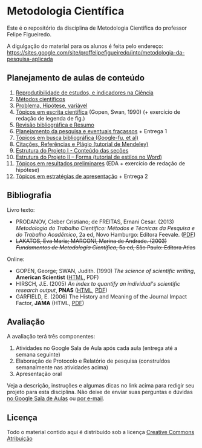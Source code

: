 # Metodologia Científica #

Este é o repositório da disciplina de Metodologia Científica do professor Felipe Figueiredo.

A digulgação do material para os alunos é feita pelo endereço: https://sites.google.com/site/proffelipefigueiredo/into/metodologia-da-pesquisa-aplicada

## Planejamento de aulas de conteúdo ##

1. [Reprodutibilidade de estudos, e indicadores na Ciência][Intro]
1. [Métodos científicos][Métodos]
1. [Problema, Hipótese, variável][PICO]
1. [Tópicos em escrita científica][Escrita] (Gopen, Swan, 1990) (+ exercício de redação de legenda de fig.)
1. [Revisão bibliográfica e Resumo][Revisão]
1. [Planejamento da pesquisa e eventuais fracassos][Planejamento] + Entrega 1
1. [Tópicos em busca bibliográfica (Google-fu, et al)][Busca]
1. [Citações, Referências e Plágio (tutorial de Mendeley)][Referências]
1. [Estrutura do Projeto I - Conteúdo das seções][Estrutura I]
1. [Estrutura do Projeto II – Forma (tutorial de estilos no Word)][Estrutura II]
1. [Tópicos em resultados preliminares][EDA] (EDA + exercício de redação de hipótese)
1. [Tópicos em estratégias de apresentação][Apresentação] + Entrega 2

<!-- 1. [Indicadores em Ciência][] (Hirsch 2005; Garfield 2006) -->

[Intro]: Aulas/MC-Intro_4em1.pdf?raw=true
[Métodos]: Aulas/MC-Metodos_4em1.pdf?raw=true
[Revisão]: Aulas/MC-Revisao_resumo_4em1.pdf?raw=true
[PICO]: Aulas/MC-Prob_Hip_Var_4em1.pdf?raw=true
[Planejamento]: Aulas/MC-Etapas_4em1.pdf?raw=true
[EDA]: Aulas/MC-EDA_4em1.pdf?raw=true
[Estrutura I]: Aulas/MC-ProjetoI_4em1.pdf?raw=true
[Estrutura II]: Aulas/MC-ProjetoII_4em1.pdf?raw=true
[Referências]: Aulas/MC-Referencias_4em1.pdf?raw=true
[Busca]: Aulas/MC-Busca_4em1.pdf?raw=true
[Escrita]: Aulas/MC-Escrita_4em1.pdf?raw=true
[Indicadores em Ciência]: Aulas/MC-Indicadores_4em1.pdf?raw=true
[Apresentação]: Aulas/MC-Apresentacao.pptx?raw=true

## Bibliografia ##

Livro texto:

* PRODANOV, Cleber Cristiano; de FREITAS, Ernani Cesar. (2013) *Metodologia do Trabalho Científico: Métodos e Técnicas da Pesquisa e do Trabalho Acadêmico*, 2a ed, Novo Hamburgo: Editora Feevale. ([PDF][Livro-texto])
* ~~LAKATOS, Eva Maria; MARCONI, Marina de Andrade. (2003) *Fundamentos de Metodologia Científica*, 5a ed, São Paulo: Editora Atlas~~

[Livro-texto]: http://www.feevale.br/Comum/midias/8807f05a-14d0-4d5b-b1ad-1538f3aef538/E-book%20Metodologia%20do%20Trabalho%20Cientifico.pdf

Online:

* GOPEN, George; SWAN, Judith. (1990) *The science of scientific writing*, **American Scientist** ([HTML][HTML-gopen], PDF)
* HIRSCH, J.E. (2005) *An index to quantify an individual's scientific research output*, **PNAS** ([HTML][HTML-hirsch], [PDF][PDF-hirsch])
* GARFIELD, E. (2006) The History and Meaning of the Journal Impact Factor, **JAMA** (HTML, [PDF][PDF-garfield])

[HTML-gopen]: http://www.americanscientist.org/issues/pub/the-science-of-scientific-writing/99999
[HTML-hirsch]: http://www.pnas.org/content/102/46/16569
[PDF-hirsch]: http://www.pnas.org/content/102/46/16569.full.pdf
[PDF-garfield]: http://garfield.library.upenn.edu/papers/jamajif2006.pdf

## Avaliação

A avaliação terá três componentes:

1. Atividades no Google Sala de Aula após cada aula (entrega até a semana seguinte)
1. Elaboração de Protocolo e Relatório de pesquisa (construídos semanalmente nas atividades acima)
1. Apresentação oral

Veja a descrição, instruções e algumas dicas no link acima para redigir seu projeto para esta disciplina.
Não deixe de enviar suas perguntas e dúvidas [no Google Sala de Aulas][GC] ou [por e-mail][e-mail].

[e-mail]: mailto:prof.felipefigueiredo@gmail.com
[GC]: https://classroom.google.com/
[Texto e orientações]: INTO/Trabalhos/MC-Avaliacao_parcial.pdf
[Gráfico de dispersão]: INTO/Trabalhos/dispersao.png
[Histograma]: INTO/Trabalhos/histograma.png
[Boxplot]: INTO/Trabalhos/boxplot.png
[Dados brutos (CSV)]: INTO/Trabalhos/MC-avaliacao_parcial.csv

## Licença
Todo o material contido aqui é distribuído sob a licença [Creative Commons Atribuição](http://creativecommons.org/licenses/by/4.0/deed.pt_BR)
